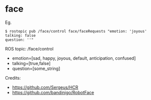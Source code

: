 face
====================

Eg.
```
$ rostopic pub /face/control face/faceRequests "emotion: 'joyous'
talking: false
question: ''"
```

ROS topic: /face/control
- emotion=[sad, happy, joyous, default, anticipation, confused]
- talking=[true,false]
- question=[some_string]

Credits:
- https://github.com/Sergeus/HCR
- https://github.com/bandinigo/RobotFace
